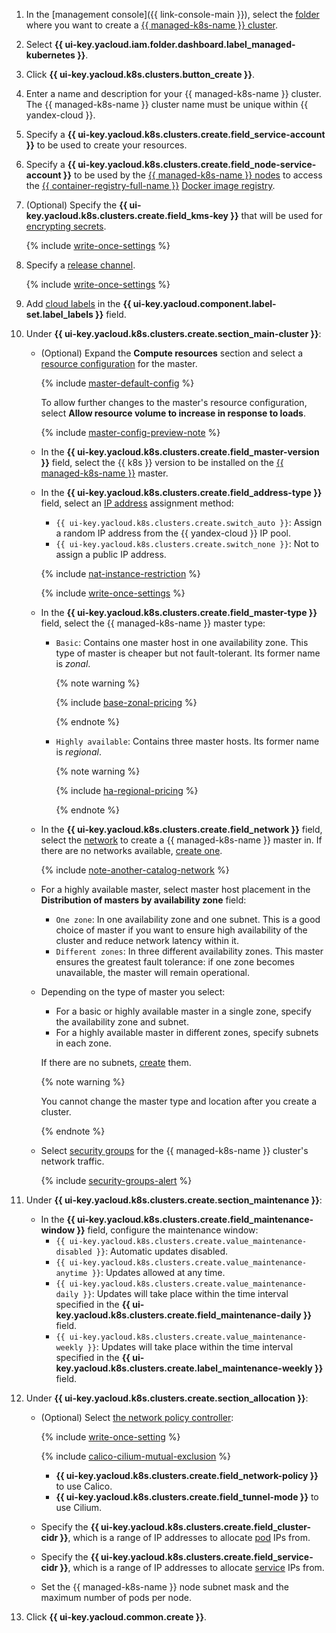 1. In the [management console]({{ link-console-main }}), select the [folder](../../resource-manager/concepts/resources-hierarchy.md#folder) where you want to create a [{{ managed-k8s-name }} cluster](../../managed-kubernetes/concepts/index.md#kubernetes-cluster).
1. Select **{{ ui-key.yacloud.iam.folder.dashboard.label_managed-kubernetes }}**.
1. Click **{{ ui-key.yacloud.k8s.clusters.button_create }}**.
1. Enter a name and description for your {{ managed-k8s-name }} cluster. The {{ managed-k8s-name }} cluster name must be unique within {{ yandex-cloud }}.
1. Specify a **{{ ui-key.yacloud.k8s.clusters.create.field_service-account }}** to be used to create your resources.
1. Specify a **{{ ui-key.yacloud.k8s.clusters.create.field_node-service-account }}** to be used by the [{{ managed-k8s-name }} nodes](../../managed-kubernetes/concepts/index.md#node-group) to access the [{{ container-registry-full-name }}](../../container-registry/) [Docker image registry](../../container-registry/concepts/registry.md).
1. (Optional) Specify the **{{ ui-key.yacloud.k8s.clusters.create.field_kms-key }}** that will be used for [encrypting secrets](../../managed-kubernetes/concepts/encryption.md).

   {% include [write-once-settings](write-once-setting.md) %}

1. Specify a [release channel](../../managed-kubernetes/concepts/release-channels-and-updates.md).

   {% include [write-once-settings](write-once-setting.md) %}

1. Add [cloud labels](../../managed-kubernetes/concepts/index.md#cluster-labels) in the **{{ ui-key.yacloud.component.label-set.label_labels }}** field.

1. Under **{{ ui-key.yacloud.k8s.clusters.create.section_main-cluster }}**:
   * (Optional) Expand the **Compute resources** section and select a [resource configuration](../../managed-kubernetes/concepts/index.md#master-resources) for the master.

     {% include [master-default-config](../../_includes/managed-kubernetes/master-default-config.md) %}

     To allow further changes to the master's resource configuration, select **Allow resource volume to increase in response to loads**.

     {% include [master-config-preview-note](../../_includes/managed-kubernetes/master-config-preview-note.md) %}

   * In the **{{ ui-key.yacloud.k8s.clusters.create.field_master-version }}** field, select the {{ k8s }} version to be installed on the [{{ managed-k8s-name }}](../../managed-kubernetes/concepts/index.md#master) master.
   * In the **{{ ui-key.yacloud.k8s.clusters.create.field_address-type }}** field, select an [IP address](../../vpc/concepts/address.md) assignment method:
     * `{{ ui-key.yacloud.k8s.clusters.create.switch_auto }}`: Assign a random IP address from the {{ yandex-cloud }} IP pool.
     * `{{ ui-key.yacloud.k8s.clusters.create.switch_none }}`: Not to assign a public IP address.

     {% include [nat-instance-restriction](nat-instance-restriction.md) %}

     {% include [write-once-settings](write-once-setting.md) %}

   * In the **{{ ui-key.yacloud.k8s.clusters.create.field_master-type }}** field, select the {{ managed-k8s-name }} master type:
     * `Basic`: Contains one master host in one availability zone. This type of master is cheaper but not fault-tolerant. Its former name is _zonal_.

       {% note warning %}

       {% include [base-zonal-pricing](../../_includes/managed-kubernetes/base-zonal-pricing.md) %}

       {% endnote %}

     * `Highly available`: Contains three master hosts. Its former name is _regional_.

       {% note warning %}

       {% include [ha-regional-pricing](../../_includes/managed-kubernetes/ha-regional-pricing.md) %}

       {% endnote %}

   * In the **{{ ui-key.yacloud.k8s.clusters.create.field_network }}** field, select the [network](../../vpc/concepts/network.md#network) to create a {{ managed-k8s-name }} master in. If there are no networks available, [create one](../../vpc/operations/network-create.md).

      {% include [note-another-catalog-network](note-another-catalog-network.md) %}

   * For a highly available master, select master host placement in the **Distribution of masters by availability zone** field:
     * `One zone`: In one availability zone and one subnet. This is a good choice of master if you want to ensure high availability of the cluster and reduce network latency within it.
     * `Different zones`: In three different availability zones. This master ensures the greatest fault tolerance: if one zone becomes unavailable, the master will remain operational.

   * Depending on the type of master you select:
     * For a basic or highly available master in a single zone, specify the availability zone and subnet. 
     * For a highly available master in different zones, specify subnets in each zone. 

     If there are no subnets, [create](../../vpc/operations/subnet-create.md) them.

     {% note warning %}

     You cannot change the master type and location after you create a cluster.

     {% endnote %}

   * Select [security groups](../../vpc/concepts/security-groups.md) for the {{ managed-k8s-name }} cluster's network traffic.

     {% include [security-groups-alert](security-groups-alert.md) %}

1. Under **{{ ui-key.yacloud.k8s.clusters.create.section_maintenance }}**:
   * In the **{{ ui-key.yacloud.k8s.clusters.create.field_maintenance-window }}** field, configure the maintenance window:
     * `{{ ui-key.yacloud.k8s.clusters.create.value_maintenance-disabled }}`: Automatic updates disabled.
     * `{{ ui-key.yacloud.k8s.clusters.create.value_maintenance-anytime }}`: Updates allowed at any time.
     * `{{ ui-key.yacloud.k8s.clusters.create.value_maintenance-daily }}`: Updates will take place within the time interval specified in the **{{ ui-key.yacloud.k8s.clusters.create.field_maintenance-daily }}** field.
     * `{{ ui-key.yacloud.k8s.clusters.create.value_maintenance-weekly }}`: Updates will take place within the time interval specified in the **{{ ui-key.yacloud.k8s.clusters.create.label_maintenance-weekly }}** field.
1. Under **{{ ui-key.yacloud.k8s.clusters.create.section_allocation }}**:
   * (Optional) Select [the network policy controller](../../managed-kubernetes/concepts/network-policy.md#policy-controllers):

     {% include [write-once-setting](write-once-setting.md) %}

     {% include [calico-cilium-mutual-exclusion](calico-cilium-mutual-exclusion.md) %}

     * **{{ ui-key.yacloud.k8s.clusters.create.field_network-policy }}** to use Calico.
     * **{{ ui-key.yacloud.k8s.clusters.create.field_tunnel-mode }}** to use Cilium.


   * Specify the **{{ ui-key.yacloud.k8s.clusters.create.field_cluster-cidr }}**, which is a range of IP addresses to allocate [pod](../../managed-kubernetes/concepts/index.md#pod) IPs from.
   * Specify the **{{ ui-key.yacloud.k8s.clusters.create.field_service-cidr }}**, which is a range of IP addresses to allocate [service](../../managed-kubernetes/concepts/index.md#service) IPs from.
   * Set the {{ managed-k8s-name }} node subnet mask and the maximum number of pods per node.
1. Click **{{ ui-key.yacloud.common.create }}**.